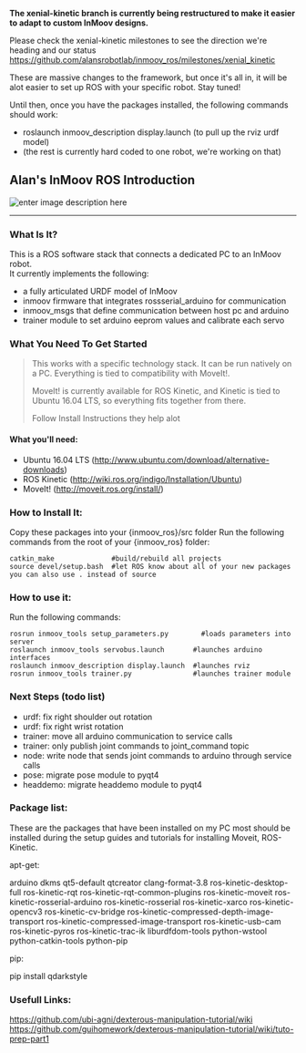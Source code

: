 **The xenial-kinetic branch is currently being restructured to make it easier to adapt to custom InMoov designs.**  

Please check the xenial-kinetic milestones to see the direction we're heading and our status
https://github.com/alansrobotlab/inmoov_ros/milestones/xenial_kinetic

These are massive changes to the framework, but once it's all in, it will be alot easier to set up ROS with your specific robot.  Stay tuned!

Until then, once you have the packages installed, the following commands should work:
 - roslaunch inmoov_description display.launch (to pull up the rviz urdf model)
 - (the rest is currently hard coded to one robot, we're working on that)

## Alan's InMoov ROS Introduction
![enter image description here](http://i.imgur.com/bweApZH.png)


---------

### What Is It?
This is a ROS software stack that connects a dedicated PC to an InMoov robot.  
It currently implements the following:

 - a fully articulated URDF model of InMoov
 - inmoov firmware that integrates rossserial_arduino for communication
 - inmoov_msgs that define communication between host pc and arduino
 - trainer module to set arduino eeprom values and calibrate each servo

### What You Need To Get Started
> This works with a specific technology stack.  It can be run natively on a PC.  Everything is tied to compatibility with MoveIt!.  
>  
> MoveIt! is currently available for ROS Kinetic, and Kinetic is tied to Ubuntu 16.04 LTS, so everything fits together from there.  
>   
> Follow Install Instructions they help alot

#### What you'll need:

 - Ubuntu 16.04 LTS (http://www.ubuntu.com/download/alternative-downloads) 
 - ROS Kinetic (http://wiki.ros.org/indigo/Installation/Ubuntu)
 - MoveIt! (http://moveit.ros.org/install/)

### How to Install It:
Copy these packages into your {inmoov_ros}/src folder
Run the following commands from the root of your {inmoov_ros} folder:
  
    catkin_make              #build/rebuild all projects
    source devel/setup.bash  #let ROS know about all of your new packages you can also use . instead of source

### How to use it:
Run the following commands:

    rosrun inmoov_tools setup_parameters.py        #loads parameters into server
    roslaunch inmoov_tools servobus.launch       #launches arduino interfaces
    roslaunch inmoov_description display.launch  #launches rviz
    rosrun inmoov_tools trainer.py               #launches trainer module


### Next Steps (todo list)
 - urdf:  fix right shoulder out rotation
 - urdf:  fix right wrist rotation
 - trainer:  move all arduino communication to service calls
 - trainer:  only publish joint commands to joint_command topic
 - node:  write node that sends joint commands to arduino through service calls
 - pose:  migrate pose module to pyqt4
 - headdemo:  migrate headdemo module to pyqt4
### Package list:
These are the packages that have been installed on my PC most should 
be installed during the setup guides and tutorials for installing Moveit, ROS-Kinetic.

apt-get:

 arduino 
 dkms
 qt5-default 
 qtcreator
 clang-format-3.8 
 ros-kinetic-desktop-full
 ros-kinetic-rqt
 ros-kinetic-rqt-common-plugins
 ros-kinetic-moveit
 ros-kinetic-rosserial-arduino
 ros-kinetic-rosserial
 ros-kinetic-xarco
 ros-kinetic-opencv3
 ros-kinetic-cv-bridge
 ros-kinetic-compressed-depth-image-transport
 ros-kinetic-compressed-image-transport
 ros-kinetic-usb-cam 
 ros-kinetic-pyros
 ros-kinetic-trac-ik
 liburdfdom-tools
 python-wstool
 python-catkin-tools
 python-pip
 
pip:

 pip install qdarkstyle
 
 ### Usefull Links:
 https://github.com/ubi-agni/dexterous-manipulation-tutorial/wiki
 https://github.com/guihomework/dexterous-manipulation-tutorial/wiki/tuto-prep-part1
